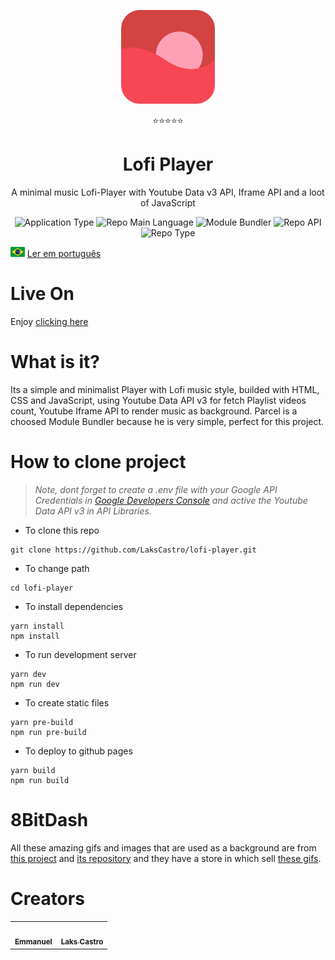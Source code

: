 <p align="center">
  <img src="/public/favicon.png" width="150" />
</p>
<p align="center">⭐⭐⭐⭐⭐</p>
<h1 align="center">Lofi Player</h1>
<p align="center">A minimal music Lofi-Player with Youtube Data v3 API, Iframe API and a loot of JavaScript</p>
<p align="center">
  <img  src="https://img.shields.io/badge/application-music_player-blue" alt="Application Type" />
  <img  src="https://img.shields.io/badge/language-javascript-yellow" alt="Repo Main Language" />
  <img  src="https://img.shields.io/badge/bundler-parcel-blueviolet" alt="Module Bundler" />
  <img  src="https://img.shields.io/badge/api-youtube_iframe_google-success" alt="Repo API" />
  <img  src="https://img.shields.io/badge/type-project-green" alt="Repo Type" />
</p>

<p>
  <img src="./public/pt-br.png" alt="Portuguese" height="16">
  <a href="https://github.com/LaksCastro/lofi-player/blob/master/README-ptbr.md">Ler em português</a>
</p>

# Live On
Enjoy [clicking here](https://lakscastro.github.io/lofi-player/)

# What is it?
Its a simple and minimalist Player with Lofi music style, builded with HTML, CSS and JavaScript, using Youtube Data API v3 for fetch Playlist videos count, Youtube Iframe API to render music as background. Parcel is a choosed Module Bundler because he is very simple, perfect for this project.

# How to clone project
> _Note, dont forget to create a .env file with your Google API Credentials
in [Google Developers Console](https://console.developers.google.com/apis/dashboard) and active the Youtube Data API v3 in API Libraries._
- To clone this repo
```
git clone https://github.com/LaksCastro/lofi-player.git
```
- To change path
```
cd lofi-player
```
- To install dependencies
```
yarn install
npm install
```
- To run development server
```
yarn dev
npm run dev
```
- To create static files
```
yarn pre-build 
npm run pre-build
```
- To deploy to github pages
```
yarn build
npm run build
```

# 8BitDash
All these amazing gifs and images that are used as a background are from [this project](http://www.8bitdash.com/) and [its repository](https://github.com/andumorie/8bitdash.github.io/) and they have a store in which sell [these gifs](https://8bitdash.threadless.com/).

# Creators
<table>
  <tr>
    <td align="center">
      <a href="https://github.com/mannoeu">
        <img src="https://avatars0.githubusercontent.com/u/53797821?s=460&v=4" width="100px;" alt=""/><br />
       <sub><b>Emmanuel</b></sub>
      </a>
    </td>
    <td align="center">
      <a href="https://github.com/LaksCastro">
        <img src="https://avatars2.githubusercontent.com/u/51419598?s=400&v=4" width="100px;" alt=""/><br />
       <sub><b>Laks Castro</b></sub>
      </a>
    </td>
 </table>
 

